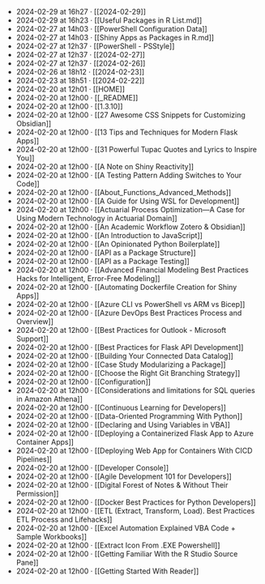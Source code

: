 - 2024-02-29 at 16h27 · [[2024-02-29]]
- 2024-02-29 at 16h23 · [[Useful Packages in R List.md]]
- 2024-02-27 at 14h03 · [[PowerShell Configuration Data]]
- 2024-02-27 at 14h03 · [[Shiny Apps as Packages in R.md]]
- 2024-02-27 at 12h37 · [[PowerShell - PSStyle]]
- 2024-02-27 at 12h37 · [[2024-02-27]]
- 2024-02-27 at 12h37 · [[2024-02-26]]
- 2024-02-26 at 18h12 · [[2024-02-23]]
- 2024-02-23 at 18h51 · [[2024-02-22]]
- 2024-02-20 at 12h01 · [[HOME]]
- 2024-02-20 at 12h00 · [[_README]]
- 2024-02-20 at 12h00 · [[1.3.10]]
- 2024-02-20 at 12h00 · [[27 Awesome CSS Snippets for Customizing Obsidian]]
- 2024-02-20 at 12h00 · [[13 Tips and Techniques for Modern Flask Apps]]
- 2024-02-20 at 12h00 · [[31 Powerful Tupac Quotes and Lyrics to Inspire You]]
- 2024-02-20 at 12h00 · [[A Note on Shiny Reactivity]]
- 2024-02-20 at 12h00 · [[A Testing Pattern Adding Switches to Your Code]]
- 2024-02-20 at 12h00 · [[About_Functions_Advanced_Methods]]
- 2024-02-20 at 12h00 · [[A Guide for Using WSL for Development]]
- 2024-02-20 at 12h00 · [[Actuarial Process Optimization—A Case for Using Modern Technology in Actuarial Domain]]
- 2024-02-20 at 12h00 · [[An Academic Workflow Zotero & Obsidian]]
- 2024-02-20 at 12h00 · [[An Introduction to JavaScript]]
- 2024-02-20 at 12h00 · [[An Opinionated Python Boilerplate]]
- 2024-02-20 at 12h00 · [[API as a Package Structure]]
- 2024-02-20 at 12h00 · [[API as a Package Testing]]
- 2024-02-20 at 12h00 · [[Advanced Financial Modeling Best Practices Hacks for Intelligent, Error-Free Modeling]]
- 2024-02-20 at 12h00 · [[Automating Dockerfile Creation for Shiny Apps]]
- 2024-02-20 at 12h00 · [[Azure CLI vs PowerShell vs ARM vs Bicep]]
- 2024-02-20 at 12h00 · [[Azure DevOps Best Practices Process and Overview]]
- 2024-02-20 at 12h00 · [[Best Practices for Outlook - Microsoft Support]]
- 2024-02-20 at 12h00 · [[Best Practices for Flask API Development]]
- 2024-02-20 at 12h00 · [[Building Your Connected Data Catalog]]
- 2024-02-20 at 12h00 · [[Case Study Modularizing a Package]]
- 2024-02-20 at 12h00 · [[Choose the Right Git Branching Strategy]]
- 2024-02-20 at 12h00 · [[Configuration]]
- 2024-02-20 at 12h00 · [[Considerations and limitations for SQL queries in Amazon Athena]]
- 2024-02-20 at 12h00 · [[Continuous Learning for Developers]]
- 2024-02-20 at 12h00 · [[Data-Oriented Programming With Python]]
- 2024-02-20 at 12h00 · [[Declaring and Using Variables in VBA]]
- 2024-02-20 at 12h00 · [[Deploying a Containerized Flask App to Azure Container Apps]]
- 2024-02-20 at 12h00 · [[Deploying Web App for Containers With CICD Pipelines]]
- 2024-02-20 at 12h00 · [[Developer Console]]
- 2024-02-20 at 12h00 · [[Agile Development 101 for Developers]]
- 2024-02-20 at 12h00 · [[Digital Forest of Notes & Without Their Permission]]
- 2024-02-20 at 12h00 · [[Docker Best Practices for Python Developers]]
- 2024-02-20 at 12h00 · [[ETL (Extract, Transform, Load). Best Practices ETL Process and Lifehacks]]
- 2024-02-20 at 12h00 · [[Excel Automation Explained VBA Code + Sample Workbooks]]
- 2024-02-20 at 12h00 · [[Extract Icon From .EXE Powershell]]
- 2024-02-20 at 12h00 · [[Getting Familiar With the R Studio Source Pane]]
- 2024-02-20 at 12h00 · [[Getting Started With Reader]]
